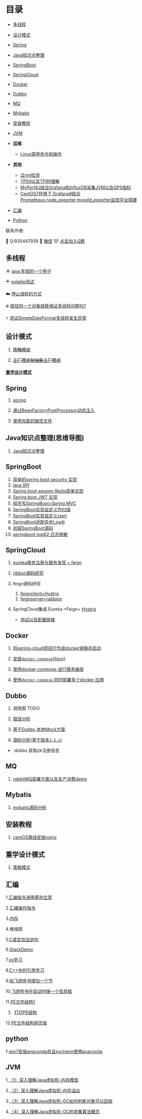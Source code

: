 # 目录

- [多线程](#多线程)

- [设计模式](#设计模式)

- [Spring](#Spring)

- [Java知识点整理](#Java知识点整理)

- [SpringBoot](#SpringBoot)

- [SpringCloud](#SpringCloud)

- [Docker](#Docker)

- [Dubbo](#Dubbo)

- [MQ](#MQ)
  
- [Mybatis](#Mybatis)
  
- [安装教程](#安装教程)

- [JVM](#JVM)

- **运维**

  - [Linux常用命令和操作](shell/Linux常用命令和操作.md)

 
- **其他**

    - [过vm检测](过vm检测.md)
    - [TP50以及TP99理解](TP50以及TP99理解.md)
    - [MyPerf4J结合Grafana和InfluxDB采集JVM以及QPS指标](MyPerf4J结合Grafana和InfluxDB采集JVM以及QPS指标.md)
    - [CentOS7环境下,Grafana9结合Prometheus,node_exporter,mysqld_exporter监控平台搭建](CentOS7环境下,Grafana9结合Prometheus,node_exporter,mysqld_exporter监控平台搭建.md)


- [汇编](#汇编)

- [Python](#python) 


联系作者:

:imp: Q:920447939
:dog: [微信](md-file/wechat.jpg)
:cow: [点击加入Q群](https://jq.qq.com/?_wv=1027&k=5OvlqGh)





## **<a id="多线程">多线程</a>**
:sunny: [java 死锁的一个例子](java-bases/src/main/java/cn/withme/thread/DealLock.java)

:umbrella: [volatile测试](java-bases/src/main/java/cn/withme/myvolatile/VolatileTest01.java)

:cloud: [停止线程的方式](java-bases/src/main/java/cn/withme/thread/StopThreadUnsafe.java)

:snowflake: [锁住同一个对象就能保证多线程问题吗?](MulitThread.MD/#t1)

:zap: ​[测试SimpleDateFormat多线程发生异常](java-bases/src/main/java/cn/withme/date/ParseDate.java)







## **<a id="设计模式">设计模式</a>**
1. [~~策略模式~~](java-bases/src/main/java/cn/withme/pattern/StrategyPattern.java)

2. [~~工厂模式和抽象工厂模式~~](https://blog.csdn.net/qq920447939/article/details/104009055)

   

   

#### [重学设计模式](#重学设计模式)

## **<a id="Spring">Spring</a>**

1. [spring](./spring/README.md)
2. [通过BeanFactoryPostProcessor动态注入](./spring/README.md#t1)

3. [使用加密的属性文件](./spring/README.md#t2)




## **<a id="Java知识点整理">Java知识点整理(思维导图)</a>**
1. [Java知识点整理](./Java知识点整理.xmind)


## **<a id="SpringBoot">SpringBoot</a>**
1. [简单的spring boot  security 实现](./spring-boot/spring-boot-security)
2. [java SPI](spring-boot/spring-boot-java-spi/src/main/java/cn/withmes/spi/SpiTest.java)
3. [Spring boot session Redis简单实现](SpringBoot.MD/#t1)
4. [Spring boot JWT 实现](SpringBoot.MD/#t2)
5. [纯手写SpringBoot+Spring MVC](spring-boot/spring-boot-custom)
6. [SpringBoot实现自定义包扫描](./SpringBoot实现自定义包扫描.md)
7. [SpringBoot实现自定义start](./SpringBoot实现自定义start.md)
8. [SpringBoot适配异步Log4j](./SpringBoot适配异步Log4j.md)
9. [初探SpringBoot源码](./spring-boot源码探索)
10. [springboot log4j2 日志脱敏](./springboot_log4j2_日志脱敏.md)

## **<a id="SpringCloud">SpringCloud</a>**
1. [eureka服务注册与服务发现 + feign](spring-cloud/spring-cloud-eureka)
2. [ribbon源码研究](spring-cloud/spring-cloud-simulate-ribbon-service/src/main/java/cn/withmes/spring/cloud/simulate/ribbon/service/SimulateApplication.java)
3. feign源码研究
   1. [feignclient+Hystrix](spring-cloud/spring-cloud-fegin/spring-cloud-open-fegin-client/src/main/java/cn/withmes/springcloud/open/fegin/client/FeginClient.java)
   2. [feignserver+rabbion](spring-cloud/spring-cloud-fegin/spring-cloud-open-fegin-server/src/main/java/cn/withmes/spring/cloud/open/fegin/server/FeginServer.java)
   
4. SpringCloud集成 Eureka +Feign+ [Hystrix](https://github.com/Netflix/Hystrix)    
   - [测试以及配置链接](SpringCloud.MD/#t1)





## **<a id="Docker">Docker</a>**

1. [将spring-cloud项目打包成docker镜像并启动](Docker.MD/#t1)

2. [安装`docker-compose`(linux)](Docker.MD/#t2)

3. [使用docker-compose 进行服务编排](Docker.MD/#t3)

4. [使用`docker-compose` 同时部署多个docker 应用](Docker.MD/#t4)



## **<a id="Dubbo">Dubbo</a>**
1. 调用图 TODO

2. [错误分析](Dubbo.MD/#t2)
3. [基于Dubbo,本地Mock方案](基于Dubbo,本地Mock方案.md)
4. [源码分析(基于版本`2.5.x`)](Dubbo.MD/#t3)

- ​	dubbo 获取zk注册信息

## **<a id="MQ">MQ</a>**
1. [rabbitMQ部署方案以及生产消费demo](rabbitMQ.md)

## **<a id="Mybatis">Mybatis</a>**
1. [mybatis源码分析](mybatis源码分析/README.md)


  ## **<a id="安装教程">安装教程</a>**
1. [centOS离线安装nginx](install_tutorial/centos_offline_nginx_script.md)



## **<a id="重学设计模式">重学设计模式</a>**

1. [策略模式](https://blog.csdn.net/qq920447939/article/details/106985808)

## **<a id="汇编">汇编</a>**
1.[汇编指令通用寄存位宽](./assembler/汇编指令通用寄存位宽.md)

2.[汇编操作指令](./assembler/汇编操作指令.md)

3.[内存](./assembler/内存.md)

4.堆栈图

5.[C语言加法逆向](./assembler/C语言加法逆向.xlsx)


6.[StackDemo](./assembler/StackDemo.xlsx)


7.[vs学习](./assembler/vs学习.md)

8.[C++中的引用学习](./assembler/C++中的引用学习.md)


9.[给飞鸽传书增加一个节](./assembler/给飞鸽传书增加一个节.md)

10.[飞鸽传书在启动时弹一个信息框](./assembler/飞鸽传书在启动时弹一个信息框.md)

11.[PE文件结构1](./assembler/PE文件结构.md)

1. ​	[打印PE结构](./assembler/打印PE结构信息.md)


12.[PE文件结构网页版](./assembler/pe/index.HTM)

## **<a id="python">python</a>**
1.[win7安装anaconda并且pycharm使用anaconda](./python/win7安装anaconda并且pycharm使用anaconda.md)


## **<a id="JVM">JVM</a>**
1.[（1）深入理解Java虚拟机-内存模型](./JVM/（1）深入理解Java虚拟机-内存模型.MD)

2.[（2）深入理解Java虚拟机-内存溢出](./JVM/（2）深入理解Java虚拟机-内存溢出.MD)

3.[（3）深入理解Java虚拟机-GC如何判断对象可以回收](./JVM/（3）深入理解Java虚拟机-GC如何判断对象可以回收.MD)

4.[（4）深入理解Java虚拟机-GC的收集算法概念](./JVM/（4）深入理解Java虚拟机-GC的收集算法概念.MD)
